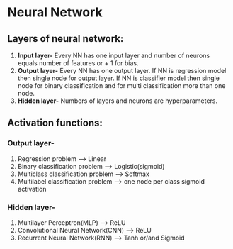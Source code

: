 # Neural Network

## Layers of neural network:
1. **Input layer-** Every NN has one input layer and number of neurons equals number of features or + 1 for bias.
2. **Output layer-** Every NN has one output layer. If NN is regression model then single node for output layer.
                 If NN is classifier model then single node for binary classification and for multi classification more than one node.
3. **Hidden layer-** Numbers of layers and neurons are hyperparameters.

## Activation functions:
### Output layer-
1. Regression problem --> Linear
2. Binary classification problem --> Logistic(sigmoid)
3. Multiclass classification problem --> Softmax
4. Multilabel classification problem --> one node per class sigmoid activation

### Hidden layer-
1. Multilayer Perceptron(MLP) --> ReLU
2. Convolutional Neural Network(CNN) --> ReLU
3. Recurrent Neural Network(RNN) --> Tanh or/and Sigmoid
